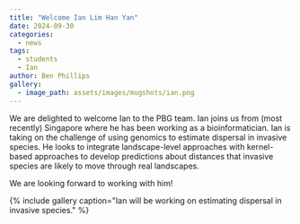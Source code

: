 ```yaml
---
title: "Welcome Ian Lim Han Yan"
date: 2024-09-30
categories:
  - news
tags:
  - students
  - Ian
author: Ben Phillips
gallery:
  - image_path: assets/images/mugshots/ian.png
---
```


We are delighted to welcome Ian to the PBG team. Ian joins us from (most recently) Singapore where he has been working as a bioinformatician.  Ian is taking on the challenge of using genomics to estimate dispersal in invasive species.  He looks to integrate landscape-level approaches with kernel-based approaches to develop predictions about distances that invasive species are likely to move through real landscapes.

We are looking forward to working with him!


{% include gallery caption="Ian will be working on estimating dispersal in invasive species." %}